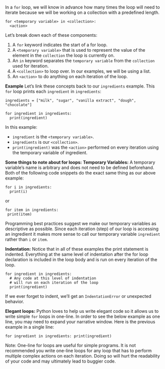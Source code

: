 In a `for` loop, we will know in advance how many times the loop will need to iterate because we will be working on a collection with a predefined length.

```
for <temporary variable> in <collection>:
  <action>
```

Let’s break down each of these components:

1. A `for` keyword indicates the start of a for loop.
2. A `<temporary variable>` that is used to represent the value of the element in the `collection` the loop is currently on.
3. An `in` keyword separates the `temporary variable` from the `collection` used for iteration.
4. A `<collection>` to loop over. In our examples, we will be using a list.
5. An `<action>` to do anything on each iteration of the loop.

**Example**
Let’s link these concepts back to our `ingredients` example. This `for` loop prints each `ingredient` in `ingredients`:

```
ingredients = ["milk", "sugar", "vanilla extract", "dough", "chocolate"]
 
for ingredient in ingredients:
  print(ingredient)
```

In this example:

* `ingredient` is the `<temporary variable>`.
* `ingredients` is our `<collection>`.
* `print(ingredient)` was the `<action>` performed on every iteration using the temporary variable of ingredient.

**Some things to note about for loops:**
**Temporary Variables:**
A temporary variable’s name is arbitrary and does not need to be defined beforehand. Both of the following code snippets do the exact same thing as our above example:
```
for i in ingredients:
  print(i)
```
or
```
for item in ingredients:
 print(item)
```

Programming best practices suggest we make our temporary variables as descriptive as possible. Since each iteration (step) of our loop is accessing an ingredient it makes more sense to call our temporary variable `ingredient` rather than `i` or `item`.

**Indentation:**
Notice that in all of these examples the print statement is indented. Everything at the same level of indentation after the for loop declaration is included in the loop body and is run on every iteration of the loop.
```
for ingredient in ingredients:
  # Any code at this level of indentation 
  # will run on each iteration of the loop
  print(ingredient)
```

If we ever forget to indent, we’ll get an `IndentationError` or unexpected behavior.

**Elegant loops:**
Python loves to help us write elegant code so it allows us to write simple `for` loops in one-line. In order to see the below example as one line, you may need to expand your narrative window. Here is the previous example in a single line:
```
for ingredient in ingredients: print(ingredient)
```

Note: One-line for loops are useful for simple programs. It is not recommended you write one-line loops for any loop that has to perform multiple complex actions on each iteration. Doing so will hurt the readability of your code and may ultimately lead to buggier code.

